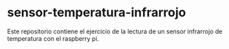 # sensor-temperatura-infrarrojo
Este repositorio contiene el ejercicio de la lectura de un sensor infrarrojo de temperatura con el raspberry pi.
